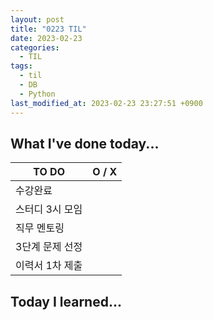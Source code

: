 ```yaml
---
layout: post
title: "0223 TIL"
date: 2023-02-23
categories:
  - TIL
tags:
  - til
  - DB
  - Python
last_modified_at: 2023-02-23 23:27:51 +0900
---
```


## What I've done today...

| TO DO           | O / X |
| --------------- | :---: |
| 수강완료        |       |
| 스터디 3시 모임 |       |
| 직무 멘토링     |       |
| 3단계 문제 선정 |       |
| 이력서 1차 제출 |       |

## Today I learned...
